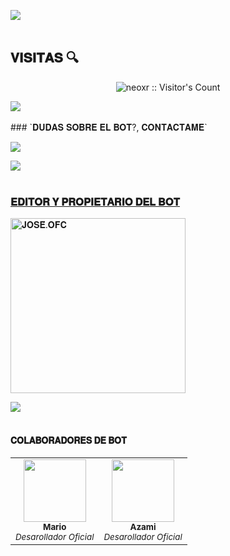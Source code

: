 <img src="https://user-images.githubusercontent.com/73097560/115834477-dbab4500-a447-11eb-908a-139a6edaec5c.gif"><br><br>


## 𝐕𝐈𝐒𝐈𝐓𝐀𝐒 🔍
<p align="center"><img src="https://profile-counter.glitch.me/{ERLANRAMAT}/count.svg" alt="neoxr :: Visitor's Count" /></p>
<img src="https://user-images.githubusercontent.com/73097560/115834477-dbab4500-a447-11eb-908a-139a6edaec5c.gif"><br><br>
 ### `𝐃𝐔𝐃𝐀𝐒 𝐒𝐎𝐁𝐑𝐄 𝐄𝐋 𝐁𝐎𝐓?, 𝐂𝐎𝐍𝐓𝐀𝐂𝐓𝐀𝐌𝐄`

<a href="https://wa.me/5"><img src="https://img.shields.io/badge/WhatsApp-25D366?style=for-the-badge&logo=whatsapp&logoColor=white" />

<img src="https://user-images.githubusercontent.com/73097560/115834477-dbab4500-a447-11eb-908a-139a6edaec5c.gif"><br><br>
### 𝐄𝐃𝐈𝐓𝐎𝐑 𝐘 𝐏𝐑𝐎𝐏𝐈𝐄𝐓𝐀𝐑𝐈𝐎 𝐃𝐄𝐋 𝐁𝐎𝐓
<a href="https://github.com/Kimdanbot-MD"><img src="https://github.com/Kimdanbot-MD.png?width=280" height="280" alt="𝐉𝐎𝐒𝐄́.𝐎𝐅𝐂"/></a>

<img src="https://user-images.githubusercontent.com/73097560/115834477-dbab4500-a447-11eb-908a-139a6edaec5c.gif"><br><br>
#### 𝐂𝐎𝐋𝐀𝐁𝐎𝐑𝐀𝐃𝐎𝐑𝐄𝐒 𝐃𝐄 𝐁𝐎𝐓
<!-- prettier-ignore-start -->
<!-- markdownlint-disable -->
<table>
  <tr>
    <td align="center"><a href="https://github.com/elrebelde21"><img src="https://github.com/elrebelde21.png?size=100" width="100px;" alt=""/><br /><sub><b>Mario</b></sub></a><br /><sub><i>Desarollador Oficial</i></sub></td>
    <td align="center"><a href="https://github.com/AzamiJs"><img src="https://github.com/azamijs.png? size=100" width="100px;" alt=""/><br /><sub> <b>Azami</b></sub></a><br /><sub><i>Desarollador Oficial</i></sub></td>
    
    
 

<!-- markdownlint-restore -->
<!-- prettier-ignore-end -->

<!-- ALL-CONTRIBUTORS-LIST:END -->

